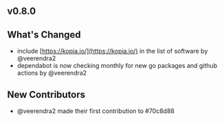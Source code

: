## v0.8.0

## What's Changed

- include [https://kopia.io/](https://kopia.io/) in the list of software by @veerendra2
- dependabot is now checking monthly for new go packages and github actions by @veerendra2

## New Contributors

- @veerendra2 made their first contribution to #70c8d88
